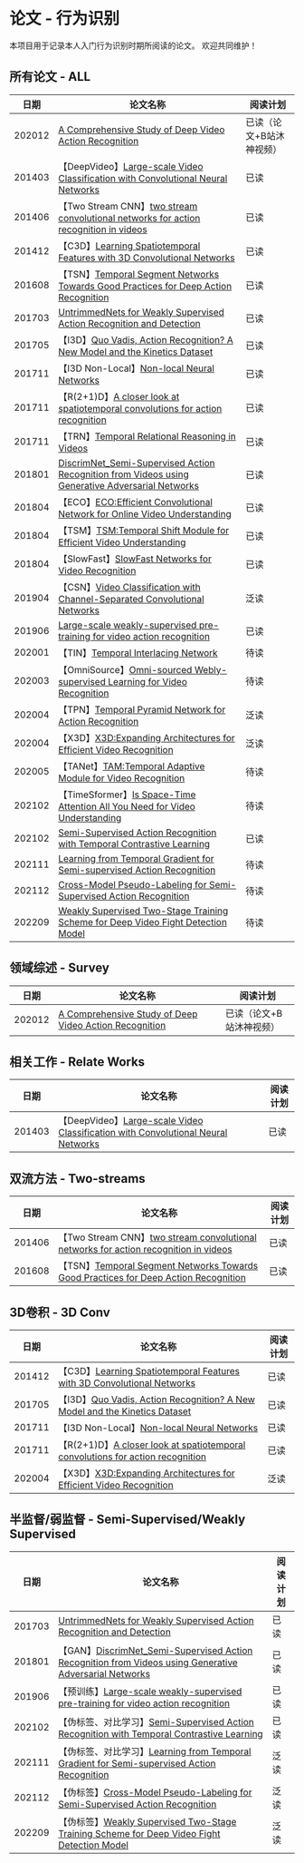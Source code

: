 # 论文 - 行为识别

本项目用于记录本人入门行为识别时期所阅读的论文。
欢迎共同维护！


## 所有论文 - ALL


|       日期      |                                论文名称                              |        阅读计划      |
| --------------- | -------------------------------------------------------------------- | -------------------- |
| 202012 | [A Comprehensive Study of Deep Video Action Recognition](https://arxiv.org/pdf/2012.06567.pdf) | 已读（论文+B站沐神视频） |
| 201403 | 【DeepVideo】[Large-scale Video Classification with Convolutional Neural Networks](https://ieeexplore.ieee.org/stamp/stamp.jsp?tp=&arnumber=6909619) | 已读 |
| 201406 | 【Two Stream CNN】[two stream convolutional networks for action recognition in videos](https://arxiv.org/pdf/1406.2199v2.pdf) | 已读 |
| 201412 | 【C3D】[Learning Spatiotemporal Features with 3D Convolutional Networks](https://arxiv.org/pdf/1412.0767v4.pdf) | 已读 |
| 201608 | 【TSN】[Temporal Segment Networks Towards Good Practices for Deep Action Recognition](https://arxiv.org/pdf/1608.00859.pdf) | 已读 |
| 201703 | [UntrimmedNets for Weakly Supervised Action Recognition and Detection](https://arxiv.org/pdf/1703.03329v2.pdf) | 已读 |
| 201705 | 【I3D】[Quo Vadis, Action Recognition? A New Model and the Kinetics Dataset](https://arxiv.org/pdf/1705.07750v3.pdf) | 已读 |
| 201711 | 【I3D Non-Local】[Non-local Neural Networks](https://arxiv.org/pdf/1711.07971v3.pdf) | 已读 |
| 201711 | 【R(2+1)D】[A closer look at spatiotemporal convolutions for action recognition](https://arxiv.org/pdf/1711.11248v3.pdf) | 已读 |
| 201711 | 【TRN】[Temporal Relational Reasoning in Videos](https://arxiv.org/pdf/1711.08496v2.pdf) | 已读 |
| 201801 | [DiscrimNet_Semi-Supervised Action Recognition from Videos using Generative Adversarial Networks](https://arxiv.org/pdf/1801.07230v1.pdf) | 已读 |
| 201804 | 【ECO】[ECO:Efficient Convolutional Network for Online Video Understanding](https://arxiv.org/pdf/1804.09066v2.pdf) | 已读 |
| 201804 | 【TSM】[TSM:Temporal Shift Module for Efficient Video Understanding](https://ieeexplore.ieee.org/stamp/stamp.jsp?tp=&arnumber=9008827) | 已读 |
| 201804 | 【SlowFast】[SlowFast Networks for Video Recognition](https://arxiv.org/pdf/1812.03982v3.pdf) | 已读 |
| 201904 | 【CSN】[Video Classification with Channel-Separated Convolutional Networks](https://arxiv.org/pdf/1904.02811v4.pdf) | 泛读 |
| 201906 | [Large-scale weakly-supervised pre-training for video action recognition](https://ieeexplore.ieee.org/stamp/stamp.jsp?tp=&arnumber=8953267) | 已读 |
| 202001 | 【TIN】[Temporal Interlacing Network](https://arxiv.org/pdf/2001.06499.pdf) | 待读 |
| 202003 | 【OmniSource】[Omni-sourced Webly-supervised Learning for Video Recognition](https://arxiv.org/pdf/2003.13042v2.pdf) | 待读 |
| 202004 | 【TPN】[Temporal Pyramid Network for Action Recognition](https://ieeexplore.ieee.org/stamp/stamp.jsp?tp=&arnumber=9157586) | 泛读 |
| 202004 | 【X3D】[X3D:Expanding Architectures for Efficient Video Recognition](https://arxiv.org/pdf/2004.04730v1.pdf) | 泛读 |
| 202005 | 【TANet】[TAM:Temporal Adaptive Module for Video Recognition](https://ieeexplore.ieee.org/stamp/stamp.jsp?tp=&arnumber=9710203) | 待读 |
| 202102 | 【TimeSformer】[Is Space-Time Attention All You Need for Video Understanding](https://arxiv.org/pdf/2102.05095v4.pdf) | 待读 |
| 202102 | [Semi-Supervised Action Recognition with Temporal Contrastive Learning](https://arxiv.org/pdf/2102.02751v2.pdf) | 已读 |
| 202111 | [Learning from Temporal Gradient for Semi-supervised Action Recognition](https://arxiv.org/pdf/2111.13241v1.pdf) | 待读 |
| 202112 | [Cross-Model Pseudo-Labeling for Semi-Supervised Action Recognition](https://openaccess.thecvf.com/content/CVPR2022/papers/Xu_Cross-Model_Pseudo-Labeling_for_Semi-Supervised_Action_Recognition_CVPR_2022_paper.pdf) | 待读 |
| 202209 | [Weakly Supervised Two-Stage Training Scheme for Deep Video Fight Detection Model](https://arxiv.org/pdf/2209.11477.pdf) | 待读 |


## 领域综述 - Survey

|       日期      |                                论文名称                              |        阅读计划      |
| --------------- | -------------------------------------------------------------------- | -------------------- |
| 202012 | [A Comprehensive Study of Deep Video Action Recognition](https://arxiv.org/pdf/2012.06567.pdf) |  已读（论文+B站沐神视频） |


## 相关工作 - Relate Works

|       日期      |                                论文名称                              |        阅读计划      |
| --------------- | -------------------------------------------------------------------- | -------------------- |
| 201403 | 【DeepVideo】[Large-scale Video Classification with Convolutional Neural Networks](https://ieeexplore.ieee.org/stamp/stamp.jsp?tp=&arnumber=6909619) | 已读 |


## 双流方法 - Two-streams

|       日期      |                                论文名称                              |        阅读计划      |
| --------------- | -------------------------------------------------------------------- | -------------------- |
| 201406 | 【Two Stream CNN】[two stream convolutional networks for action recognition in videos](https://arxiv.org/pdf/1406.2199v2.pdf) | 已读 |
| 201608 | 【TSN】[Temporal Segment Networks Towards Good Practices for Deep Action Recognition](https://arxiv.org/pdf/1608.00859.pdf) | 已读 |


## 3D卷积 - 3D Conv

|       日期      |                                论文名称                              |        阅读计划      |
| --------------- | -------------------------------------------------------------------- | -------------------- |
| 201412 | 【C3D】[Learning Spatiotemporal Features with 3D Convolutional Networks](https://arxiv.org/pdf/1412.0767v4.pdf) | 已读 |
| 201705 | 【I3D】[Quo Vadis, Action Recognition? A New Model and the Kinetics Dataset](https://arxiv.org/pdf/1705.07750v3.pdf) | 已读 |
| 201711 | 【I3D Non-Local】[Non-local Neural Networks](https://arxiv.org/pdf/1711.07971v3.pdf) | 已读 |
| 201711 | 【R(2+1)D】[A closer look at spatiotemporal convolutions for action recognition](https://arxiv.org/pdf/1711.11248v3.pdf) | 已读 |
| 202004 | 【X3D】[X3D:Expanding Architectures for Efficient Video Recognition](https://arxiv.org/pdf/2004.04730v1.pdf) | 泛读 |


## 半监督/弱监督 - Semi-Supervised/Weakly Supervised

|       日期      |                                论文名称                              |        阅读计划      |
| --------------- | -------------------------------------------------------------------- | -------------------- |
| 201703 | [UntrimmedNets for Weakly Supervised Action Recognition and Detection](https://arxiv.org/pdf/1703.03329v2.pdf) | 已读 |
| 201801 | 【GAN】[DiscrimNet_Semi-Supervised Action Recognition from Videos using Generative Adversarial Networks](https://arxiv.org/pdf/1801.07230v1.pdf) | 已读 |
| 201906 | 【预训练】[Large-scale weakly-supervised pre-training for video action recognition](https://ieeexplore.ieee.org/stamp/stamp.jsp?tp=&arnumber=8953267) | 已读 |
| 202102 | 【伪标签、对比学习】[Semi-Supervised Action Recognition with Temporal Contrastive Learning](https://arxiv.org/pdf/2102.02751v2.pdf) | 已读 |
| 202111 | 【伪标签、对比学习】[Learning from Temporal Gradient for Semi-supervised Action Recognition](https://arxiv.org/pdf/2111.13241v1.pdf) | 泛读 |
| 202112 | 【伪标签】[Cross-Model Pseudo-Labeling for Semi-Supervised Action Recognition](https://openaccess.thecvf.com/content/CVPR2022/papers/Xu_Cross-Model_Pseudo-Labeling_for_Semi-Supervised_Action_Recognition_CVPR_2022_paper.pdf) | 泛读 |
| 202209 | 【伪标签】[Weakly Supervised Two-Stage Training Scheme for Deep Video Fight Detection Model](https://arxiv.org/pdf/2209.11477.pdf) | 泛读 |
